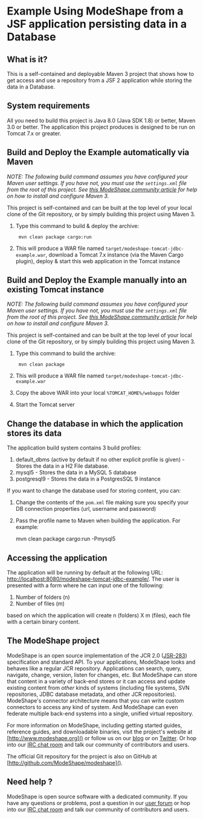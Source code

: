 Example Using ModeShape from a JSF application persisting data in a Database
============================================================================

What is it?
-----------

This is a self-contained and deployable Maven 3 project that shows how to get access and use a repository from
a JSF 2 application while storing the data in a Database.

System requirements
-------------------

All you need to build this project is Java 8.0 (Java SDK 1.8) or better, Maven 3.0 or better.
The application this project produces is designed to be run on Tomcat 7.x or greater.

Build and Deploy the Example automatically via Maven
-----------------------------------------------------
_NOTE: The following build command assumes you have configured your Maven user settings. If you have not, you must use the `settings.xml`
file from the root of this project. See [this ModeShape community article](http://community.jboss.org/wiki/ModeShapeandMaven)
for help on how to install and configure Maven 3._

This project is self-contained and can be built at the top level of your local clone of the Git repository, or by simply building this project
using Maven 3.

1. Type this command to build & deploy the archive:

        mvn clean package cargo:run

2. This will produce a WAR file named `target/modeshape-tomcat-jdbc-example.war`, download a Tomcat 7.x instance (via the Maven Cargo plugin),
deploy & start this web application in the Tomcat instance

Build and Deploy the Example manually into an existing Tomcat instance
----------------------------------------------------------------------
_NOTE: The following build command assumes you have configured your Maven user settings. If you have not, you must use the `settings.xml`
file from the root of this project. See [this ModeShape community article](http://community.jboss.org/wiki/ModeShapeandMaven)
for help on how to install and configure Maven 3._

This project is self-contained and can be built at the top level of your local clone of the Git repository, or by simply building this project
using Maven 3.

1. Type this command to build the archive:

        mvn clean package

2. This will produce a WAR file named `target/modeshape-tomcat-jdbc-example.war`
3. Copy the above WAR into your local `%TOMCAT_HOME%/webapps` folder
4. Start the Tomcat server

Change the database in which the application stores its data
-------------------------------------------------------------
The application build system contains 3 build profiles:

1. default_dbms (active by default if no other explicit profile is given) - Stores the data in a H2 File database.
2. mysql5 - Stores the data in a MySQL 5 database
3. postgresql9 - Stores the data in a PostgresSQL 9 instance

If you want to change the database used for storing content, you can:

1. Change the contents of the `pom.xml` file making sure you specify your DB connection properties (url, username and password)
2. Pass the profile name to Maven when building the application. For example:

   mvn clean package cargo:run -Pmysql5

Accessing the application
-------------------------

The application will be running by default at the following URL: <http://localhost:8080/modeshape-tomcat-jdbc-example/>.
The user is presented with a form where he can input one of the following:

1. Number of folders (n)
2. Number of files (m)

based on which the application will create n (folders) X m (files), each file with a certain binary content.

The ModeShape project
---------------------
ModeShape is an open source implementation of the JCR 2.0 
([JSR-283](http://www.jcp.org/en/jsr/detail?id=283])) specification and 
standard API. To your applications, ModeShape looks and behaves like a 
regular JCR repository. Applications can search, query, navigate, change, 
version, listen for changes, etc. But ModeShape can store that content 
in a variety of back-end stores or it can access and update existing content 
from *other* kinds of systems (including file systems, SVN repositories, 
JDBC database metadata, and other JCR repositories). ModeShape's connector 
architecture means that you can write custom connectors to access any 
kind of system. And ModeShape can even federate multiple back-end systems 
into a single, unified virtual repository.

For more information on ModeShape, including getting started guides, 
reference guides, and downloadable binaries, visit the project's website 
at [http://www.modeshape.org]() or follow us on our [blog](http://modeshape.wordpress.org) 
or on [Twitter](http://twitter.com/modeshape). Or hop into our 
[IRC chat room](http://www.jboss.org/modeshape/chat) and talk our community 
of contributors and users.

The official Git repository for the project is also on GitHub at 
[http://github.com/ModeShape/modeshape]().

Need help ?
-----------

ModeShape is open source software with a dedicated community. If you have 
any questions or problems, post a question in our 
[user forum](http://community.jboss.org/en/modeshape) or hop into our 
[IRC chat room](http://www.jboss.org/modeshape/chat) and talk our 
community of contributors and users.
